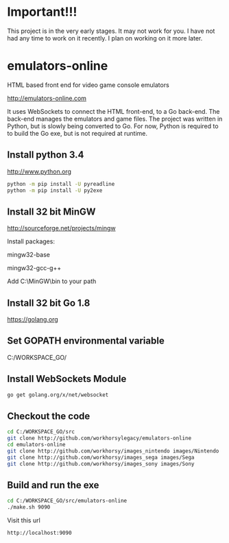 # Important!!!
This project is in the very early stages. It may not work for you. I have not had any time to work on it recently. I plan on working on it more later.

# emulators-online
HTML based front end for video game console emulators

http://emulators-online.com

It uses WebSockets to connect the HTML front-end, to a Go back-end. The
back-end manages the emulators and game files. The project was written in
Python, but is slowly being converted to Go. For now, Python is required to
to build the Go exe, but is not required at runtime.


Install python 3.4
-----
http://www.python.org
~~~bash
python -m pip install -U pyreadline
python -m pip install -U py2exe
~~~

Install 32 bit MinGW
-----
http://sourceforge.net/projects/mingw

Install packages:

mingw32-base

mingw32-gcc-g++

Add C:\MinGW\bin to your path

Install 32 bit Go 1.8
-----
https://golang.org

Set GOPATH environmental variable
-----
C:/WORKSPACE_GO/

Install WebSockets Module
-----
~~~bash
go get golang.org/x/net/websocket
~~~

Checkout the code
-----
~~~bash
cd C:/WORKSPACE_GO/src
git clone http://github.com/workhorsylegacy/emulators-online
cd emulators-online
git clone http://github.com/workhorsy/images_nintendo images/Nintendo
git clone http://github.com/workhorsy/images_sega images/Sega
git clone http://github.com/workhorsy/images_sony images/Sony
~~~


Build and run the exe
-----
~~~bash
cd C:/WORKSPACE_GO/src/emulators-online
./make.sh 9090
~~~

Visit this url
~~~bash
http://localhost:9090
~~~
